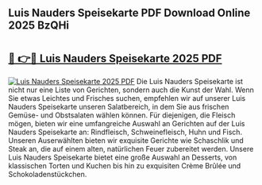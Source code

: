 ## Luis Nauders Speisekarte PDF Download Online 2025 BzQHi

# <h2><a href="http://gc9eye1.nevu.top/?p=Luis+Nauders+Speisekarte">🔗 👉🔴 Luis Nauders Speisekarte 2025 PDF</a></h2>

[![Luis Nauders Speisekarte 2025 PDF](https://i.imgur.com/dBaPXMq.png)](http://gc9eye1.nevu.top/?p=Luis+Nauders+Speisekarte)
Die Luis Nauders Speisekarte ist nicht nur eine Liste von Gerichten, sondern auch die Kunst der Wahl. Wenn Sie etwas Leichtes und Frisches suchen, empfehlen wir auf unserer Luis Nauders Speisekarte unseren Salatbereich, in dem Sie aus frischen Gemüse- und Obstsalaten wählen können. Für diejenigen, die Fleisch mögen, bieten wir eine umfangreiche Auswahl an Gerichten auf der Luis Nauders Speisekarte an: Rindfleisch, Schweinefleisch, Huhn und Fisch. Unseren Auserwählten bieten wir exquisite Gerichte wie Schaschlik und Steak an, die auf einem alten, natürlichen Feuer zubereitet werden. Unsere Luis Nauders Speisekarte bietet eine große Auswahl an Desserts, von klassischen Torten und Kuchen bis hin zu exquisiten Crème Brûlée und Schokoladenstückchen.
